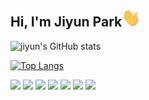 
## Hi, I'm Jiyun Park<img src="https://raw.githubusercontent.com/isabellaji/isabellaji/main/wave.gif" width="30">

![jiyun's GitHub stats](https://github-readme-stats.vercel.app/api?username=Jiyun-Parkk&show_icons=true&theme=monokai&hide_title=true)

[![Top Langs](https://github-readme-stats.vercel.app/api/top-langs/?username=Jiyun-Parkk&layout=compact)](https://github.com/jiyun-par/github-readme-stats)

<p align="left">
 <img src="https://img.shields.io/badge/html5-E34F26" >
 <img src="https://img.shields.io/badge/css-1572B6" >
 <img src="https://img.shields.io/badge/javascript-F7DF1E" >
 <img src="https://img.shields.io/badge/typescript-3178C6" >
 <img src="https://img.shields.io/badge/jquery-0769AD" >
 <img src="https://img.shields.io/badge/react-61DAFB" >
 <img src="https://img.shields.io/badge/vue-4FC08D" >

 </p>

